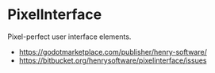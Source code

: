 # PixelInterface

Pixel-perfect user interface elements.

- <https://godotmarketplace.com/publisher/henry-software/>
- <https://bitbucket.org/henrysoftware/pixelinterface/issues>

